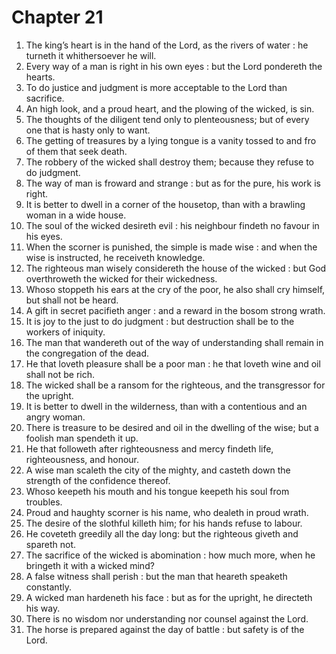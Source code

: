 # Chapter 21

1. The king’s heart is in the hand of the Lord, as the rivers of water : he turneth it whithersoever he will.
2. Every way of a man is right in his own eyes : but the Lord pondereth the hearts.
3. To do justice and judgment is more acceptable to the Lord than sacrifice.
4. An high look, and a proud heart, and the plowing of the wicked, is sin.
5. The thoughts of the diligent tend only to plenteousness; but of every one that is hasty only to want.
6. The getting of treasures by a lying tongue is a vanity tossed to and fro of them that seek death.
7. The robbery of the wicked shall destroy them; because they refuse to do judgment.
8. The way of man is froward and strange : but as for the pure, his work is right.
9. It is better to dwell in a corner of the housetop, than with a brawling woman in a wide house.
10. The soul of the wicked desireth evil : his neighbour findeth no favour in his eyes.
11. When the scorner is punished, the simple is made wise : and when the wise is instructed, he receiveth knowledge.
12. The righteous man wisely considereth the house of the wicked : but God overthroweth the wicked for their wickedness.
13. Whoso stoppeth his ears at the cry of the poor, he also shall cry himself, but shall not be heard.
14. A gift in secret pacifieth anger : and a reward in the bosom strong wrath.
15. It is joy to the just to do judgment : but destruction shall be to the workers of iniquity.
16. The man that wandereth out of the way of understanding shall remain in the congregation of the dead.
17. He that loveth pleasure shall be a poor man : he that loveth wine and oil shall not be rich.
18. The wicked shall be a ransom for the righteous, and the transgressor for the upright.
19. It is better to dwell in the wilderness, than with a contentious and an angry woman.
20. There is treasure to be desired and oil in the dwelling of the wise; but a foolish man spendeth it up.
21. He that followeth after righteousness and mercy findeth life, righteousness, and honour.
22. A wise man scaleth the city of the mighty, and casteth down the strength of the confidence thereof.
23. Whoso keepeth his mouth and his tongue keepeth his soul from troubles.
24. Proud and haughty scorner is his name, who dealeth in proud wrath.
25. The desire of the slothful killeth him; for his hands refuse to labour.
26. He coveteth greedily all the day long: but the righteous giveth and spareth not.
27. The sacrifice of the wicked is abomination : how much more, when he bringeth it with a wicked mind?
28. A false witness shall perish : but the man that heareth speaketh constantly.
29. A wicked man hardeneth his face : but as for the upright, he directeth his way.
30. There is no wisdom nor understanding nor counsel against the Lord.
31. The horse is prepared against the day of battle : but safety is of the Lord.

